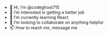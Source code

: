 - 👋 Hi, I’m @codeghost715
- 👀 I’m interested in getting a better job
- 🌱 I’m currently learning React
- 💞️ I’m looking to collaborate on anything helpful
- 📫 How to reach me, message me

<!---
codeghost715/codeghost715 is a ✨ special ✨ repository because its `README.md` (this file) appears on your GitHub profile.
You can click the Preview link to take a look at your changes.
--->
